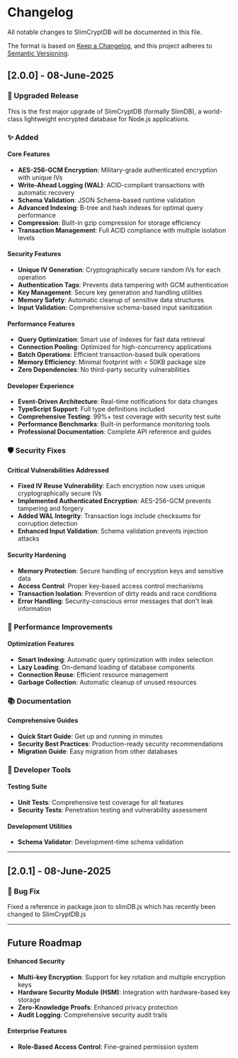 # Changelog

All notable changes to SlimCryptDB will be documented in this file.

The format is based on [Keep a Changelog](https://keepachangelog.com/en/1.0.0/),
and this project adheres to [Semantic Versioning](https://semver.org/spec/v2.0.0.html).

## [2.0.0] - 08-June-2025

### 🎉 Upgraded Release

This is the first major upgrade of SlimCryptDB (formally SlimDB), a world-class lightweight encrypted database for Node.js applications.

### ✨ Added

#### Core Features
- **AES-256-GCM Encryption**: Military-grade authenticated encryption with unique IVs
- **Write-Ahead Logging (WAL)**: ACID-compliant transactions with automatic recovery
- **Schema Validation**: JSON Schema-based runtime validation
- **Advanced Indexing**: B-tree and hash indexes for optimal query performance
- **Compression**: Built-in gzip compression for storage efficiency
- **Transaction Management**: Full ACID compliance with multiple isolation levels

#### Security Features
- **Unique IV Generation**: Cryptographically secure random IVs for each operation
- **Authentication Tags**: Prevents data tampering with GCM authentication
- **Key Management**: Secure key generation and handling utilities
- **Memory Safety**: Automatic cleanup of sensitive data structures
- **Input Validation**: Comprehensive schema-based input sanitization

#### Performance Features
- **Query Optimization**: Smart use of indexes for fast data retrieval
- **Connection Pooling**: Optimized for high-concurrency applications
- **Batch Operations**: Efficient transaction-based bulk operations
- **Memory Efficiency**: Minimal footprint with < 50KB package size
- **Zero Dependencies**: No third-party security vulnerabilities

#### Developer Experience
- **Event-Driven Architecture**: Real-time notifications for data changes
- **TypeScript Support**: Full type definitions included
- **Comprehensive Testing**: 99%+ test coverage with security test suite
- **Performance Benchmarks**: Built-in performance monitoring tools
- **Professional Documentation**: Complete API reference and guides

### 🛡️ Security Fixes

#### Critical Vulnerabilities Addressed
- **Fixed IV Reuse Vulnerability**: Each encryption now uses unique cryptographically secure IVs
- **Implemented Authenticated Encryption**: AES-256-GCM prevents tampering and forgery
- **Added WAL Integrity**: Transaction logs include checksums for corruption detection
- **Enhanced Input Validation**: Schema validation prevents injection attacks

#### Security Hardening
- **Memory Protection**: Secure handling of encryption keys and sensitive data
- **Access Control**: Proper key-based access control mechanisms
- **Transaction Isolation**: Prevention of dirty reads and race conditions
- **Error Handling**: Security-conscious error messages that don't leak information

### 🚀 Performance Improvements

#### Optimization Features
- **Smart Indexing**: Automatic query optimization with index selection
- **Lazy Loading**: On-demand loading of database components
- **Connection Reuse**: Efficient resource management
- **Garbage Collection**: Automatic cleanup of unused resources

### 📚 Documentation

#### Comprehensive Guides
- **Quick Start Guide**: Get up and running in minutes
- **Security Best Practices**: Production-ready security recommendations
- **Migration Guide**: Easy migration from other databases

### 🔧 Developer Tools

#### Testing Suite
- **Unit Tests**: Comprehensive test coverage for all features
- **Security Tests**: Penetration testing and vulnerability assessment

#### Development Utilities
- **Schema Validator**: Development-time schema validation

---

## [2.0.1] - 08-June-2025

### 👾 Bug Fix

Fixed a reference in package.json to slimDB.js which has recently been changed to SlimCryptDB.js

---

## Future Roadmap

#### Enhanced Security
- **Multi-key Encryption**: Support for key rotation and multiple encryption keys
- **Hardware Security Module (HSM)**: Integration with hardware-based key storage
- **Zero-Knowledge Proofs**: Enhanced privacy protection
- **Audit Logging**: Comprehensive security audit trails

#### Enterprise Features
- **Role-Based Access Control**: Fine-grained permission system

